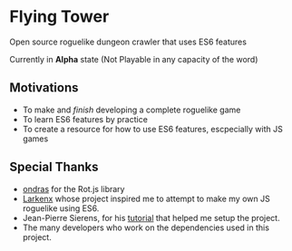 # Flying Tower
Open source roguelike dungeon crawler that uses ES6 features

Currently in **Alpha** state (Not Playable in any capacity of the word)
## Motivations
- To make and *finish* developing a complete roguelike game
- To learn ES6 features by practice
- To create a resource for how to use ES6 features, escpecially with JS games
## Special Thanks
- [ondras](https://github.com/ondras) for the Rot.js library
- [Larkenx](https://github.com/Larkenx) whose project inspired me to attempt to make my own JS roguelike using ES6.
- Jean-Pierre Sierens, for his [tutorial](http://jpsierens.com/use-es6-right-now/) that helped me setup the project.
- The many developers who work on the dependencies used in this project.
